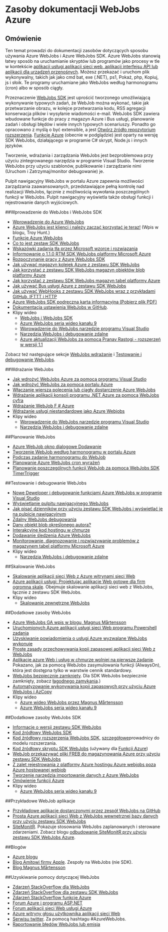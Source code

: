 <properties 
    pageTitle="Zasoby dokumentacji WebJobs Azure" 
    description="Zalecanych zasobów dla Dowiedz się, jak używać Azure WebJobs i Azure WebJobs SDK." 
    services="app-service" 
    documentationCenter=".net" 
    authors="tdykstra" 
    manager="wpickett" 
    editor="jimbe"/>

<tags 
    ms.service="app-service" 
    ms.workload="na" 
    ms.tgt_pltfrm="na" 
    ms.devlang="na" 
    ms.topic="article" 
    ms.date="10/28/2016" 
    ms.author="tdykstra"/>

# <a name="azure-webjobs-documentation-resources"></a>Zasoby dokumentacji WebJobs Azure

## <a name="overview"></a>Omówienie

Ten temat prowadzi do dokumentacji zasobów dotyczących sposobu używania Azure WebJobs i Azure WebJobs SDK. Azure WebJobs stanowią łatwy sposób na uruchamianie skryptów lub programów jako procesy w tle w kontekście [aplikacji usługi aplikacji sieci web, aplikacji interfejsu API lub aplikacji dla urządzeń przenośnych](../app-service/app-service-value-prop-what-is.md). Możesz przekazać i uruchom plik wykonywalny, takich jak jako cmd bat, exe (.NET), ps1, Pokaż, php, Kopiuj, js i słoik. Te programy uruchamiane jako WebJobs według harmonogramu (cron) albo w sposób ciągły.

Przeznaczenie [WebJobs SDK](websites-webjobs-resources.md) jest uprościć tworzonego umożliwiającą wykonywanie typowych zadań, że WebJob można wykonać, takie jak przetwarzanie obrazu, w kolejce przetwarzania kodu, RSS agregacji konserwacja plików i wysyłanie wiadomości e-mail. WebJobs SDK zawiera wbudowane funkcje do pracy z magazyn Azure i Bus usługi, planowanie zadań i obsługi błędów i wiele innych typowych scenariuszy. Ponadto go opracowano z myślą o być extensible, a jest [Otwórz źródło repozytorium rozszerzenia](https://github.com/Azure/azure-webjobs-sdk-extensions/wiki/Binding-Extensions-Overview). [Funkcje Azure](../azure-functions/functions-overview.md) (obecnie w podglądzie) jest oparty na wersję SDK WebJobs, działającego w programie C# skrypt, Node.js i innych języków. 

Tworzenie, wdrażania i zarządzania WebJobs jest bezproblemowa przy użyciu zintegrowanego narzędzia w programie Visual Studio. Tworzenie WebJobs przy użyciu szablonów, publikowanie i zarządzanie nimi (Uruchom i Zatrzymaj/monitor debugowanie) je. 

Pulpit nawigacyjny WebJobs w portalu Azure zapewnia możliwości zarządzania zaawansowanych, przedstawiające pełną kontrolę nad realizacji WebJobs, łącznie z możliwością wywołania poszczególnych funkcji w WebJobs. Pulpit nawigacyjny wyświetla także obsługi funkcji i rejestrowanie danych wyjściowych. 

##<a name="getstarted"></a>Wprowadzenie do WebJobs i WebJobs SDK

* [Wprowadzenie do Azure WebJobs](http://www.hanselman.com/blog/IntroducingWindowsAzureWebJobs.aspx)
* [Azure WebJobs jest klienci i należy zacząć korzystać je teraz!](http://www.troyhunt.com/2015/01/azure-webjobs-are-awesome-and-you.html) (Wpis w blogu, Troy Hunt.)
* [Funkcje Azure WebJobs](/blog/2014/10/22/webjobs-goes-into-full-production/)
* [Co to jest zestaw SDK WebJobs](websites-dotnet-webjobs-sdk.md)
* [Wskazówki zadania tła przez Microsoft wzorce i rozwiązania](/documentation/articles/best-practices-background-jobs/)
* [Informowanie o 1.1.0 RTM SDK WebJobs platformy Microsoft Azure](/blog/azure-webjobs-sdk-1-1-0-rtm/)
* [Rozpoczynanie pracy z Azure WebJobs SDK](websites-dotnet-webjobs-sdk-get-started.md)
* [Jak używać magazyn kolejek Azure z zestawu SDK WebJobs](websites-dotnet-webjobs-sdk-storage-queues-how-to.md)
* [Jak korzystać z zestawu SDK WebJobs magazyn obiektów blob platformy Azure](websites-dotnet-webjobs-sdk-storage-blobs-how-to.md)
* [Jak korzystać z zestawu SDK WebJobs magazyn tabel platformy Azure](websites-dotnet-webjobs-sdk-storage-tables-how-to.md)
* [Jak używać Bus usługi Azure z zestawu SDK WebJobs](websites-dotnet-webjobs-sdk-service-bus.md)
* [Jak używać WebHooks z zestawu SDK WebJobs wraz z przykładami GitHub, IFTTT i HTTP](https://github.com/Azure/azure-webjobs-sdk-extensions/wiki/WebHooks-Walkthrough)
* [Azure WebJobs SDK podręczna karta informacyjna (Pobierz plik PDF)](http://go.microsoft.com/fwlink/?LinkID=524028&clcid=0x409)
* [Dokumentacja ustawienia WebJobs w GitHub](https://github.com/projectkudu/kudu/wiki/Web-jobs).
* Klipy wideo
    * [WebJobs i WebJobs SDK](http://channel9.msdn.com/Shows/Cloud+Cover/Episode-153-WebJobs-with-Pranav-Rastogi?utm_source=dlvr.it&utm_medium=twitter)
    * [Azure WebJobs seria wideo kanału 9](http://channel9.msdn.com/Tags/azurefridaywebjobs)
    * [Wprowadzenie do WebJobs narzędzie programu Visual Studio](http://channel9.msdn.com/Shows/Web+Camps+TV/Introducing-WebJobs-Tooling-for-Visual-Studio-with-Brady-Gaster) 
    * [Narzędzia WebJobs i debugowanie zdalne](http://channel9.msdn.com/Shows/Web+Camps+TV/WebJobs-GA-Series-Episode-1-WebJobs-Tooling-with-Brady-Gaster)
    * [Azure aktualizacji WebJobs za pomocą Pranav Rastogi - rozszerzeń w wersji 1.1](https://channel9.msdn.com/Shows/Cloud+Cover/Episode-183-Azure-WebJobs-Update-with-Pranav-Rastogi)

Zobacz też następujące sekcje [WebJobs wdrażanie](#deploy) i [Testowanie i debugowanie WebJobs](#debug).

##<a name="deploy"></a>Wdrażanie WebJobs

* [Jak wdrożyć WebJobs Azure za pomocą programu Visual Studio](websites-dotnet-deploy-webjobs.md)
* [Jak wdrożyć WebJobs za pomocą portalu Azure](web-sites-create-web-jobs.md)
* [Włączanie wiersza polecenia lub ciągły dostarczenie Azure WebJobs](https://azure.microsoft.com/blog/2014/08/18/enabling-command-line-or-continuous-delivery-of-azure-webjobs/)
* [Wdrażanie aplikacji konsoli programu .NET Azure za pomocą WebJobs cyfra](http://blog.amitapple.com/post/73574681678/git-deploy-console-app/)
* [Wdrażanie WebJob F # Azure](http://blogs.msdn.com/b/dave_crooks_dev_blog/archive/2015/02/18/deploying-f-web-job-to-azure.aspx)
* [Wdrażanie usługi niestandardowe jako Azure Webjobs](http://withouttheloop.com/articles/2015-06-23-deploying-custom-services-as-azure-webjobs/)
* Klipy wideo
    * [Wprowadzenie do WebJobs narzędzie programu Visual Studio](http://channel9.msdn.com/Shows/Web+Camps+TV/Introducing-WebJobs-Tooling-for-Visual-Studio-with-Brady-Gaster) 
    * [Narzędzia WebJobs i debugowanie zdalne](http://channel9.msdn.com/Shows/Web+Camps+TV/WebJobs-GA-Series-Episode-1-WebJobs-Tooling-with-Brady-Gaster) 

##<a name="schedule"></a>Planowanie WebJobs

* [Azure WebJob okno dialogowe Dodawanie](websites-dotnet-deploy-webjobs.md#configure)
* [Tworzenie WebJob według harmonogramu w portalu Azure](web-sites-create-web-jobs.md#CreateScheduled)
* [Podczas zadanie harmonogramu do WebJob](http://blog.davidebbo.com/2015/05/scheduled-webjob.html)
* [Planowanie Azure WebJobs cron wyrażeń](http://blog.amitapple.com/post/2015/06/scheduling-azure-webjobs/)
* [Planowanie poszczególnych funkcji WebJob za pomocą WebJobs SDK TimerTrigger](websites-dotnet-webjobs-sdk.md#schedule)

##<a name="debug"></a>Testowanie i debugowanie WebJobs

* [Nowe Deweloper i debugowanie funkcjami Azure WebJobs w programie Visual Studio](http://blogs.msdn.com/b/webdev/archive/2014/11/12/new-developer-and-debugging-features-for-azure-webjobs-in-visual-studio.aspx)
* [Wyświetlanie pulpitu nawigacyjnego WebJobs](websites-dotnet-webjobs-sdk-get-started.md#view-the-webjobs-sdk-dashboard)
* [Jak pisać dzienników przy użyciu zestawu SDK WebJobs i wyświetlać je na pulpicie nawigacyjnym](websites-dotnet-webjobs-sdk-storage-queues-how-to.md#logs)
* [Zdalny WebJobs debugowania](web-sites-dotnet-troubleshoot-visual-studio.md#remotedebugwj)
* [Dany obiekt blob określonego autora?](http://blogs.msdn.com/b/jmstall/archive/2014/02/19/who-wrote-that-blob.aspx) 
* [Interakcyjne kod hostingu w chmurze](http://blogs.msdn.com/b/jmstall/archive/2014/04/26/hosting-interactive-code-in-the-cloud.aspx)
* [Dodawanie śledzenia Azure WebJobs](http://blogs.msdn.com/b/mcsuksoldev/archive/2014/09/04/adding-trace-to-azure-web-sites-and-web-jobs.aspx)
* [Monitorowanie, diagnozowanie i rozwiązywanie problemów z magazynem tabel platformy Microsoft Azure](../storage/storage-monitoring-diagnosing-troubleshooting.md)
* Klipy wideo
    * [Narzędzia WebJobs i debugowanie zdalne](http://channel9.msdn.com/Shows/Web+Camps+TV/WebJobs-GA-Series-Episode-1-WebJobs-Tooling-with-Brady-Gaster) 

##<a name="scale"></a>Skalowanie WebJobs

* [Skalowanie aplikacji sieci Web z Azure witrynami sieci Web](http://msdn.microsoft.com/magazine/dn786914.aspx)
* [Azure aplikacji usługi: Projektując aplikacje Web gotowe dla firm ogromną skalę](https://channel9.msdn.com/Events/Build/2014/3-626). Obejmuje skalowanie aplikacji sieci web z WebJobs, łącznie z zestawu SDK WebJobs.
* Klipy wideo
    * [Skalowanie zewnętrzne WebJobs](http://channel9.msdn.com/Shows/Azure-Friday/Azure-WebJobs-105-Scaling-out-Web-Jobs)

##<a name="additional"></a>Dodatkowe zasoby WebJobs

* [Azure WebJobs GA wpis w blogu, Magnus Mårtensson](http://magnusmartensson.com/azure-webjobs-ga)
* [Uruchomionych Azure aplikacji usługi sieci Web programu Powershell zadania](http://blogs.msdn.com/b/nicktrog/archive/2014/01/22/running-powershell-web-jobs-on-azure-websites.aspx)
* [Uzyskiwanie powiadomienia o usługi Azure wyzwalane WebJobs wykonuje](http://blog.amitapple.com/post/2014/03/webjobs-notification/)
* [Proste zasady przechowywania kopii zapasowej aplikacji sieci Web z WebJobs](https://azure.microsoft.com/blog/2014/04/28/simple-web-site-backup-retention-policy-with-webjobs/)
* [Aplikacje azure Web i usług w chmurze wolniej na pierwsze żądanie](http://wp.sjkp.dk/windows-azure-websites-and-cloud-services-slow-on-first-request/). Pokazano, jak za pomocą WebJobs zasymulowania funkcji (AlwaysOn), która jest dostępna tylko w warstwie cennik standardowy.
* [WebJobs bezpiecznie zamknięty](http://blog.amitapple.com/post/2014/05/webjobs-graceful-shutdown/#.U72Il_5OWUl). Dla SDK WebJobs bezpiecznie zamknięty, zobacz [łagodnego zamykania](websites-dotnet-webjobs-sdk-storage-queues-how-to.md#graceful).)
* [Automatyzowanie wykonywania kopii zapasowych przy użyciu Azure WebJobs i AzCopy](http://markjbrown.com/azure-webjobs-azcopy/)
* Klipy wideo
    * [Azure wideo WebJobs przez Magnus Mårtensson](https://www.youtube.com/playlist?list=PLqp1ZOYYUSd81yEzMYLTw8cz91wx_LU9r)
    * [Azure WebJobs seria wideo kanału 9](http://channel9.msdn.com/Tags/azurefridaywebjobs)

##<a name="additionalsdk"></a>Dodatkowe zasoby WebJobs SDK

* [Informacje o wersji zestawu SDK WebJobs](https://github.com/Azure/azure-webjobs-sdk/wiki/Release-Notes)
* [Kod źródłowy WebJobs SDK](https://github.com/Azure/azure-webjobs-sdk)
* [Kod źródłowy rozszerzenia WebJobs SDK](https://github.com/Azure/azure-webjobs-sdk-extensions), [szczegółowe](https://github.com/Azure/azure-webjobs-sdk-extensions/wiki/Binding-Extensions-Overview)prowadnicy do modelu rozszerzania.  
* [Kod źródłowy skryptu SDK WebJobs](https://github.com/Azure/azure-webjobs-sdk-script/) (używany dla [Funkcji Azure](../azure-functions/functions-overview.md))
* [WebJob przekazywać pliki FREB do magazynowania Azure przy użyciu zestawu SDK WebJobs](http://thenextdoorgeek.com/post/WAWS-WebJob-to-upload-FREB-files-to-Azure-Storage-using-the-WebJobs-SDK)
* [Z zalet rejestrowania z platformy Azure hostingu Azure webjobs poza Azure hostowanej webjob](http://bypassion.dk/?p=510)
* [Tworzenie narzędzia importowanie danych z Azure WebJobs](http://www.freshconsulting.com/building-data-import-tool-azure-webjobs/)
* [Omówienie funkcji Azure](../azure-functions/functions-overview.md)
* Klipy wideo
    * [Azure WebJobs seria wideo kanału 9](http://channel9.msdn.com/Tags/azurefridaywebjobs)

##<a name="samples"></a>Przykładowe WebJob aplikacje

* [Przykładowe aplikacje dostarczonymi przez zespół WebJobs na GitHub](https://github.com/azure/azure-webjobs-sdk-samples)
* [Prosta Azure aplikacji sieci Web z WebJobs wewnętrznej bazy danych przy użyciu zestawu SDK WebJobs](http://code.msdn.microsoft.com/Simple-Azure-Website-with-b4391eeb)
* [SiteMonitR](http://code.msdn.microsoft.com/SiteMonitR-dd4fcf77). Pokazuje stosowania WebJobs zaplanowanych i sterowane zdarzeniami. Zobacz blogu [odbudowanie SiteMonitR przy użyciu zestawu SDK WebJobs Azure](http://www.bradygaster.com/post/rebuilding-the-sitemonitr-using-windows-azure-webjobs).

##<a name="blogs"></a>Blogów

* [Azure blogu](/blog)
* [Blog Amitowi firmy Apple](http://blog.amitapple.com/). Zespoły na WebJobs (nie SDK).
* [Blog Magnus Mårtensson](http://magnusmartensson.com/)

##<a name="gethelp"></a>Uzyskiwanie pomocy dotyczącej WebJobs

* [Zdarzeń StackOverflow dla WebJobs](http://stackoverflow.com/questions/tagged/azure-webjobs)
* [Zdarzeń StackOverflow dla zestawu SDK WebJobs](http://stackoverflow.com/questions/tagged/azure-webjobssdk)
* [Zdarzeń StackOverflow funkcje Azure](http://stackoverflow.com/questions/tagged/azure-functions)
* [Forum Azure i programu ASP.NET](http://forums.asp.net/1247.aspx)
* [Forum aplikacji sieci Web usługi Azure](http://social.msdn.microsoft.com/Forums/azure/home?forum=windowsazurewebsitespreview)
* [Azure witryny głosu użytkownika aplikacji sieci Web](https://feedback.azure.com/forums/169385-websites/)
* [Serwisu twitter](http://twitter.com/). Za pomocą hashtagu #AzureWebJobs.
* [Raportowanie błędów WebJobs lub emisja](https://github.com/projectkudu/kudu/wiki/Reporting-WebJobs-issues)

